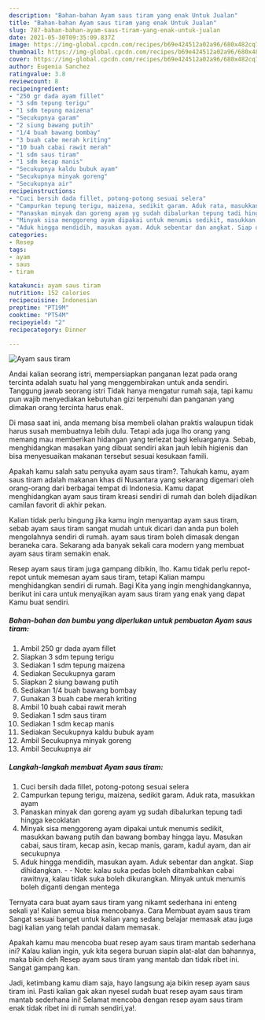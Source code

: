 ```yaml
---
description: "Bahan-bahan Ayam saus tiram yang enak Untuk Jualan"
title: "Bahan-bahan Ayam saus tiram yang enak Untuk Jualan"
slug: 787-bahan-bahan-ayam-saus-tiram-yang-enak-untuk-jualan
date: 2021-05-30T09:35:09.837Z
image: https://img-global.cpcdn.com/recipes/b69e424512a02a96/680x482cq70/ayam-saus-tiram-foto-resep-utama.jpg
thumbnail: https://img-global.cpcdn.com/recipes/b69e424512a02a96/680x482cq70/ayam-saus-tiram-foto-resep-utama.jpg
cover: https://img-global.cpcdn.com/recipes/b69e424512a02a96/680x482cq70/ayam-saus-tiram-foto-resep-utama.jpg
author: Eugenia Sanchez
ratingvalue: 3.8
reviewcount: 8
recipeingredient:
- "250 gr dada ayam fillet"
- "3 sdm tepung terigu"
- "1 sdm tepung maizena"
- "Secukupnya garam"
- "2 siung bawang putih"
- "1/4 buah bawang bombay"
- "3 buah cabe merah kriting"
- "10 buah cabai rawit merah"
- "1 sdm saus tiram"
- "1 sdm kecap manis"
- "Secukupnya kaldu bubuk ayam"
- "Secukupnya minyak goreng"
- "Secukupnya air"
recipeinstructions:
- "Cuci bersih dada fillet, potong-potong sesuai selera"
- "Campurkan tepung terigu, maizena, sedikit garam. Aduk rata, masukkan ayam"
- "Panaskan minyak dan goreng ayam yg sudah dibalurkan tepung tadi hingga kecoklatan"
- "Minyak sisa menggoreng ayam dipakai untuk menumis sedikit, masukkan bawang putih dan bawang bombay hingga layu. Masukan cabai, saus tiram, kecap asin, kecap manis, garam, kadul ayam, dan air secukupnya"
- "Aduk hingga mendidih, masukan ayam. Aduk sebentar dan angkat. Siap dihidangkan.  Note: kalau suka pedas boleh ditambahkan cabai rawitnya, kalau tidak suka boleh dikurangkan. Minyak untuk menumis boleh diganti dengan mentega"
categories:
- Resep
tags:
- ayam
- saus
- tiram

katakunci: ayam saus tiram 
nutrition: 152 calories
recipecuisine: Indonesian
preptime: "PT19M"
cooktime: "PT54M"
recipeyield: "2"
recipecategory: Dinner

---
```



![Ayam saus tiram](https://img-global.cpcdn.com/recipes/b69e424512a02a96/680x482cq70/ayam-saus-tiram-foto-resep-utama.jpg)

Andai kalian seorang istri, mempersiapkan panganan lezat pada orang tercinta adalah suatu hal yang menggembirakan untuk anda sendiri. Tanggung jawab seorang istri Tidak hanya mengatur rumah saja, tapi kamu pun wajib menyediakan kebutuhan gizi terpenuhi dan panganan yang dimakan orang tercinta harus enak.

Di masa  saat ini, anda memang bisa membeli olahan praktis walaupun tidak harus susah membuatnya lebih dulu. Tetapi ada juga lho orang yang memang mau memberikan hidangan yang terlezat bagi keluarganya. Sebab, menghidangkan masakan yang dibuat sendiri akan jauh lebih higienis dan bisa menyesuaikan makanan tersebut sesuai kesukaan famili. 



Apakah kamu salah satu penyuka ayam saus tiram?. Tahukah kamu, ayam saus tiram adalah makanan khas di Nusantara yang sekarang digemari oleh orang-orang dari berbagai tempat di Indonesia. Kamu dapat menghidangkan ayam saus tiram kreasi sendiri di rumah dan boleh dijadikan camilan favorit di akhir pekan.

Kalian tidak perlu bingung jika kamu ingin menyantap ayam saus tiram, sebab ayam saus tiram sangat mudah untuk dicari dan anda pun boleh mengolahnya sendiri di rumah. ayam saus tiram boleh dimasak dengan beraneka cara. Sekarang ada banyak sekali cara modern yang membuat ayam saus tiram semakin enak.

Resep ayam saus tiram juga gampang dibikin, lho. Kamu tidak perlu repot-repot untuk memesan ayam saus tiram, tetapi Kalian mampu menghidangkan sendiri di rumah. Bagi Kita yang ingin menghidangkannya, berikut ini cara untuk menyajikan ayam saus tiram yang enak yang dapat Kamu buat sendiri.

<!--inarticleads1-->

##### Bahan-bahan dan bumbu yang diperlukan untuk pembuatan Ayam saus tiram:

1. Ambil 250 gr dada ayam fillet
1. Siapkan 3 sdm tepung terigu
1. Sediakan 1 sdm tepung maizena
1. Sediakan Secukupnya garam
1. Siapkan 2 siung bawang putih
1. Sediakan 1/4 buah bawang bombay
1. Gunakan 3 buah cabe merah kriting
1. Ambil 10 buah cabai rawit merah
1. Sediakan 1 sdm saus tiram
1. Sediakan 1 sdm kecap manis
1. Sediakan Secukupnya kaldu bubuk ayam
1. Ambil Secukupnya minyak goreng
1. Ambil Secukupnya air




<!--inarticleads2-->

##### Langkah-langkah membuat Ayam saus tiram:

1. Cuci bersih dada fillet, potong-potong sesuai selera
1. Campurkan tepung terigu, maizena, sedikit garam. Aduk rata, masukkan ayam
1. Panaskan minyak dan goreng ayam yg sudah dibalurkan tepung tadi hingga kecoklatan
1. Minyak sisa menggoreng ayam dipakai untuk menumis sedikit, masukkan bawang putih dan bawang bombay hingga layu. Masukan cabai, saus tiram, kecap asin, kecap manis, garam, kadul ayam, dan air secukupnya
1. Aduk hingga mendidih, masukan ayam. Aduk sebentar dan angkat. Siap dihidangkan. -  - Note: kalau suka pedas boleh ditambahkan cabai rawitnya, kalau tidak suka boleh dikurangkan. Minyak untuk menumis boleh diganti dengan mentega




Ternyata cara buat ayam saus tiram yang nikamt sederhana ini enteng sekali ya! Kalian semua bisa mencobanya. Cara Membuat ayam saus tiram Sangat sesuai banget untuk kalian yang sedang belajar memasak atau juga bagi kalian yang telah pandai dalam memasak.

Apakah kamu mau mencoba buat resep ayam saus tiram mantab sederhana ini? Kalau kalian ingin, yuk kita segera buruan siapin alat-alat dan bahannya, maka bikin deh Resep ayam saus tiram yang mantab dan tidak ribet ini. Sangat gampang kan. 

Jadi, ketimbang kamu diam saja, hayo langsung aja bikin resep ayam saus tiram ini. Pasti kalian gak akan nyesel sudah buat resep ayam saus tiram mantab sederhana ini! Selamat mencoba dengan resep ayam saus tiram enak tidak ribet ini di rumah sendiri,ya!.

